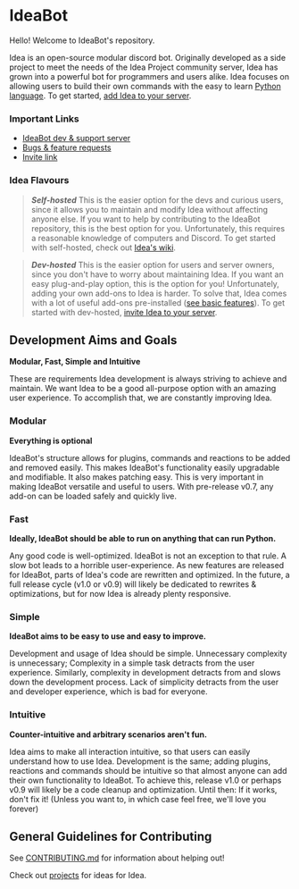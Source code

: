 # IdeaBot
Hello! Welcome to IdeaBot's repository.

Idea is an open-source modular discord bot.
Originally developed as a side project to meet the needs of the Idea Project community server,
Idea has grown into a powerful bot for programmers and users alike.
Idea focuses on allowing users to build their own commands with the easy to learn [Python language](https://www.python.org/).
To get started,
[add Idea to your server](https://discordapp.com/oauth2/authorize?client_id=397854238774001673&scope=bot&permissions=268561472).


### Important Links ###

* [IdeaBot dev & support server](https://discord.gg/gwq2vS7)
* [Bugs & feature requests](https://github.com/NGnius/IdeaBot/issues)
* [Invite link](https://discordapp.com/oauth2/authorize?client_id=397854238774001673&scope=bot&permissions=268561472)

### Idea Flavours ###

>***Self-hosted***
This is the easier option for the devs and curious users, since it allows you to maintain and modify Idea without affecting anyone else.
If you want to help by contributing to the IdeaBot repository, this is the best option for you.
Unfortunately, this requires a reasonable knowledge of computers and Discord.
To get started with self-hosted, check out [Idea's wiki](https://github.com/NGnius/IdeaBot/wiki).

>***Dev-hosted***
This is the easier option for users and server owners, since you don't have to worry about maintaining Idea.
If you want an easy plug-and-play option, this is the option for you!
Unfortunately, adding your own add-ons to Idea is harder.
To solve that, Idea comes with a lot of useful add-ons pre-installed ([see basic features](https://github.com/NGnius/IdeaBot/wiki/Basic-Usage)).
To get started with dev-hosted, [invite Idea to your server](https://discordapp.com/oauth2/authorize?client_id=397854238774001673&scope=bot&permissions=268561472).

## Development Aims and Goals
**Modular, Fast, Simple and Intuitive**

These are requirements Idea development is always striving to achieve and maintain.
We want Idea to be a good all-purpose option with an amazing user experience.
To accomplish that, we are constantly improving Idea.

### Modular
**Everything is optional**

IdeaBot's structure allows for plugins, commands and reactions to be added and removed easily.
This makes IdeaBot's functionality easily upgradable and modifiable.
It also makes patching easy.
This is very important in making IdeaBot versatile and useful to users.
With pre-release v0.7, any add-on can be loaded safely and quickly live.

### Fast
**Ideally, IdeaBot should be able to run on anything that can run Python.**

Any good code is well-optimized. IdeaBot is not an exception to that rule.
A slow bot leads to a horrible user-experience.
As new features are released for IdeaBot, parts of Idea's code are rewritten and optimized.
In the future, a full release cycle (v1.0 or v0.9) will likely be dedicated to rewrites & optimizations, but for now Idea is already plenty responsive.

### Simple
**IdeaBot aims to be easy to use and easy to improve.**

Development and usage of Idea should be simple.
Unnecessary complexity is unnecessary; Complexity in a simple task detracts from the user experience.
Similarly, complexity in development detracts from and slows down the development process.
Lack of simplicity detracts from the user and developer experience, which is bad for everyone.

### Intuitive
**Counter-intuitive and arbitrary scenarios aren't fun.**

Idea aims to make all interaction intuitive, so that users can easily understand how to use Idea.
Development is the same; adding plugins, reactions and commands should be intuitive so that almost anyone can add their own functionality to IdeaBot.
To achieve this, release v1.0 or perhaps v0.9 will likely be a code cleanup and optimization.
Until then: If it works, don't fix it! (Unless you want to, in which case feel free, we'll love you forever)

## General Guidelines for Contributing
See [CONTRIBUTING.md](./CONTRIBUTING.md) for information about helping out!

Check out [projects](https://github.com/NGnius/IdeaBot/projects) for ideas for Idea.
